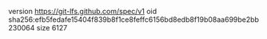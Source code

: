 version https://git-lfs.github.com/spec/v1
oid sha256:efb5fedafe15404f839b8f1ce8feffc6156bd8edb8f19b08aa699be2bb230064
size 6127
